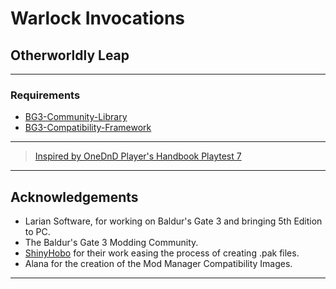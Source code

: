 # Warlock Invocations

## Otherworldly Leap



---

### Requirements

- [BG3-Community-Library](https://github.com/BG3-Community-Library-Team/BG3-Community-Library)
- [BG3-Compatibility-Framework](https://github.com/BG3-Community-Library-Team/BG3-Compatibility-Framework)

---

> [Inspired by OneDnD Player's Handbook Playtest 7](https://www.dndbeyond.com/sources/ua/ph-playtest-7)

---

## Acknowledgements

- Larian Software, for working on Baldur's Gate 3 and bringing 5th Edition to PC.
- The Baldur's Gate 3 Modding Community.
- [ShinyHobo](https://github.com/ShinyHobo) for their work easing the process of creating .pak files.
- Alana for the creation of the Mod Manager Compatibility Images.

---